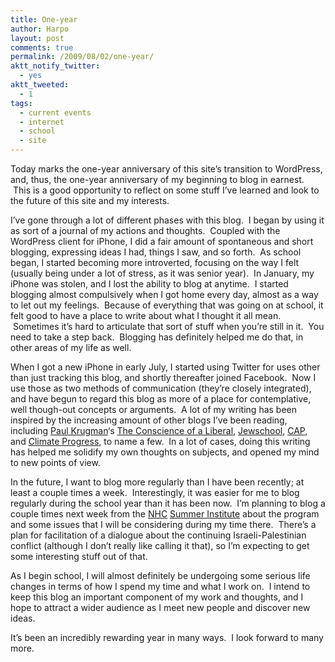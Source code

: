 ```yaml
---
title: One-year
author: Harpo
layout: post
comments: true
permalink: /2009/08/02/one-year/
aktt_notify_twitter:
  - yes
aktt_tweeted:
  - 1
tags:
  - current events
  - internet
  - school
  - site
---
```

Today marks the one-year anniversary of this site&#8217;s transition to WordPress, and, thus, the one-year anniversary of my beginning to blog in earnest.  This is a good opportunity to reflect on some stuff I&#8217;ve learned and look to the future of this site and my interests.

I&#8217;ve gone through a lot of different phases with this blog.  I began by using it as sort of a journal of my actions and thoughts.  Coupled with the WordPress client for iPhone, I did a fair amount of spontaneous and short blogging, expressing ideas I had, things I saw, and so forth.  As school began, I started becoming more introverted, focusing on the way I felt (usually being under a lot of stress, as it was senior year).  In January, my iPhone was stolen, and I lost the ability to blog at anytime.  I started blogging almost compulsively when I got home every day, almost as a way to let out my feelings.  Because of everything that was going on at school, it felt good to have a place to write about what I thought it all mean.  Sometimes it&#8217;s hard to articulate that sort of stuff when you&#8217;re still in it.  You need to take a step back.  Blogging has definitely helped me do that, in other areas of my life as well.

When I got a new iPhone in early July, I started using Twitter for uses other than just tracking this blog, and shortly thereafter joined Facebook.  Now I use those as two methods of communication (they&#8217;re closely integrated), and have begun to regard this blog as more of a place for contemplative, well though-out concepts or arguments.  A lot of my writing has been inspired by the increasing amount of other blogs I&#8217;ve been reading, including <a href="http://en.wikipedia.org/wiki/Paul_Krugman" target="_blank">Paul Krugman</a>&#8216;s <a href="http://krugman.blogs.nytimes.com/" target="_blank">The Conscience of a Liberal</a>, <a href="http://jewschool.com/" target="_blank">Jewschool</a>, <a href="http://www.americanprogress.org/" target="_blank">CAP</a>, and <a href="http://climateprogress.org/" target="_blank">Climate Progress</a>, to name a few.  In a lot of cases, doing this writing has helped me solidify my own thoughts on subjects, and opened my mind to new points of view.

In the future, I want to blog more regularly than I have been recently; at least a couple times a week.  Interestingly, it was easier for me to blog regularly during the school year than it has been now.  I&#8217;m planning to blog a couple times next week from the <a href="http://havurah.org" target="_blank">NHC</a> <a href="http://havurah.org/institute" target="_blank">Summer Institute</a> about the program and some issues that I will be considering during my time there.  There&#8217;s a plan for facilitation of a dialogue about the continuing Israeli-Palestinian conflict (although I don&#8217;t really like calling it that), so I&#8217;m expecting to get some interesting stuff out of that.

As I begin school, I will almost definitely be undergoing some serious life changes in terms of how I spend my time and what I work on.  I intend to keep this blog an important component of my work and thoughts, and I hope to attract a wider audience as I meet new people and discover new ideas.

It&#8217;s been an incredibly rewarding year in many ways.  I look forward to many more.